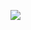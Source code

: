 <a href="../woodfiresodafire.html"><img src="http://firedpot.com/images/woodfiresodafire/woodfire-Bowl2.jpg" /></a>
